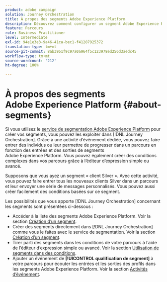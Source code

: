 ```yaml
---
product: adobe campaign
solution: Journey Orchestration
title: À propos des segments Adobe Experience Platform
description: Découvrez comment configurer un segment Adobe Experience Platform
feature: Parcours
role: Business Practitioner
level: Intermediate
exl-id: 94e1e3e3-9a46-41ca-bec1-f41287925372
translation-type: tm+mt
source-git-commit: 8ab3951f9c97a0a964f5c123978ed256d3aedc45
workflow-type: tm+mt
source-wordcount: '212'
ht-degree: 100%

---
```


# À propos des segments Adobe Experience Platform {#about-segments}

Si vous utilisez le [service de segmentation Adobe Experience Platform](https://docs.adobe.com/content/help/fr-FR/experience-platform/segmentation/home.html) pour créer vos segments, vous pouvez les exploiter dans [!DNL Journey Orchestration]. Grâce à une activité d’événement dédiée, vous pouvez faire entrer des individus ou leur permettre de progresser dans un parcours en fonction des entrées et des sorties de segments Adobe Experience Platform. Vous pouvez également créer des conditions complexes dans vos parcours grâce à l’éditeur d’expression simple ou avancé.

Supposons que vous ayez un segment « client Silver ». Avec cette activité, vous pouvez faire entrer tous les nouveaux clients Silver dans un parcours et leur envoyer une série de messages personnalisés. Vous pouvez aussi créer facilement des conditions basées sur ce segment.

Les possibilités que vous apporte [!DNL Journey Orchestration] concernant les segments sont présentées ci-dessous :

* Accéder à la liste des segments Adobe Experience Platform. Voir la section [Création d’un segment](../segment/creating-a-segment.md).
* Créer des segments directement dans [!DNL Journey Orchestration] comme vous le faites avec le service de segmentation. Voir la section [Création d’un segment](../segment/creating-a-segment.md).
* Tirer parti des segments dans les conditions de votre parcours à l’aide de l’éditeur d’expression simple ou avancé. Voir la section [Utilisation de segments dans des conditions](../segment/using-a-segment.md).
* Ajouter un événement de **[!UICONTROL qualification de segment]** à votre parcours pour écouter les entrées et les sorties des profils dans les segments Adobe Experience Platform. Voir la section [Activités d’événement](../building-journeys/segment-qualification-events.md).
